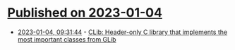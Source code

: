 # [Published on 2023-01-04](index.md)

* [2023-01-04, 09:31:44](https://news.ycombinator.com/item?id=34243718) - [CLib: Header-only C library that implements the most important classes from GLib](https://github.com/aheck/clib)
